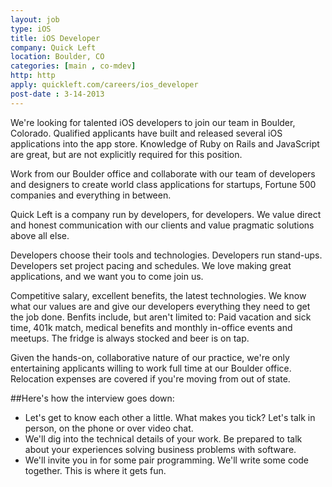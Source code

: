 ```yaml
---
layout: job
type: iOS
title: iOS Developer
company: Quick Left
location: Boulder, CO
categories: [main , co-mdev]
http: http
apply: quickleft.com/careers/ios_developer
post-date : 3-14-2013
---
```


We're looking for talented iOS developers to join our team in Boulder, Colorado. Qualified applicants have built and released several iOS applications into the app store. Knowledge of Ruby on Rails and JavaScript are great, but are not explicitly required for this position.

Work from our Boulder office and collaborate with our team of developers and designers to create world class applications for startups, Fortune 500 companies and everything in between.

Quick Left is a company run by developers, for developers. We value direct and honest communication with our clients and value pragmatic solutions above all else.

Developers choose their tools and technologies. Developers run stand-ups. Developers set project pacing and schedules. We love making great applications, and we want you to come join us.

Competitive salary, excellent benefits, the latest technologies. We know what our values are and give our developers everything they need to get the job done. Benfits include, but aren't limited to: Paid vacation and sick time, 401k match, medical benefits and monthly in-office events and meetups. The fridge is always stocked and beer is on tap.

Given the hands-on, collaborative nature of our practice, we're only entertaining applicants willing to work full time at our Boulder office. Relocation expenses are covered if you're moving from out of state.

##Here's how the interview goes down:

* Let's get to know each other a little. What makes you tick? Let's talk in person, on the phone or over video chat.
* We'll dig into the technical details of your work. Be prepared to talk about your experiences solving business problems with software.
* We'll invite you in for some pair programming. We'll write some code together. This is where it gets fun.

